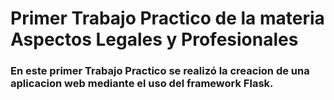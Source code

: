 # Primer Trabajo Practico de la materia Aspectos Legales y Profesionales
### En este primer Trabajo Practico se realizó la creacion de una aplicacion web mediante el uso del framework Flask.
